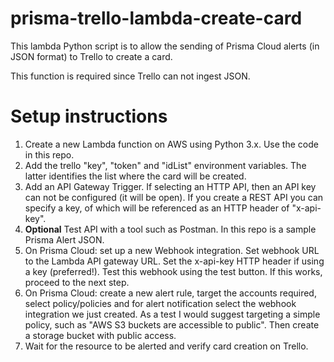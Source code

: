 # prisma-trello-lambda-create-card

This lambda Python script is to allow the sending of Prisma Cloud alerts (in JSON format) to Trello to create a card.

This function is required since Trello can not ingest JSON.

# Setup instructions

1. Create a new Lambda function on AWS using Python 3.x. Use the code in this repo.
2. Add the trello "key", "token" and "idList" environment variables. The latter identifies the list where the card will be created.
3. Add an API Gateway Trigger. If selecting an HTTP API, then an API key can not be configured (it will be open). If you create a REST API you can specify a key, of which will be referenced as an HTTP header of "x-api-key".
4. **Optional** Test API with a tool such as Postman. In this repo is a sample Prisma Alert JSON.
5. On Prisma Cloud: set up a new Webhook integration. Set webhook URL to the Lambda API gateway URL. Set the x-api-key HTTP header if using a key (preferred!). Test this webhook using the test button. If this works, proceed to the next step.
6. On Prisma Cloud: create a new alert rule, target the accounts required, select policy/policies and for alert notification select the webhook integration we just created. As a test I would suggest targeting a simple policy, such as "AWS S3 buckets are accessible to public". Then create a storage bucket with public access.
7. Wait for the resource to be alerted and verify card creation on Trello.
